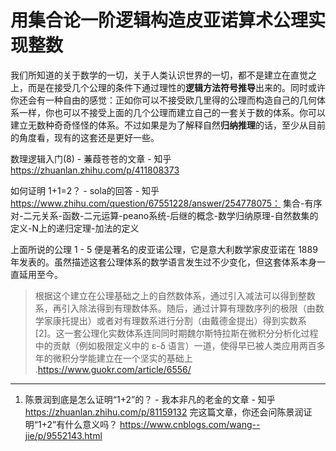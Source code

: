 






# 用集合论一阶逻辑构造皮亚诺算术公理实现整数

我们所知道的关于数学的一切，关于人类认识世界的一切，都不是建立在直觉之上，而是在接受几个公理的条件下通过理性的**逻辑方法符号推导**出来的。同时或许你还会有一种自由的感觉：正如你可以不接受欧几里得的公理而构造自己的几何体系一样，你也可以不接受上面的几个公理而建立自己的一套关于数的体系。你可以建立无数种奇奇怪怪的体系。不过如果是为了解释自然**归纳推理**的话，至少从目前的角度看，现有的这套还是更好一些。








数理逻辑入门(8) - 蒹葭苍苍的文章 - 知乎
https://zhuanlan.zhihu.com/p/411808373










如何证明 1+1=2？ - sola的回答 - 知乎
https://www.zhihu.com/question/67551228/answer/254778075：
集合-有序对-二元关系-函数-二元运算-peano系统-后继的概念-数学归纳原理-自然数集的定义-N上的递归定理-加法的定义



上面所说的公理 1 - 5 便是著名的皮亚诺公理，它是意大利数学家皮亚诺在 1889 年发表的。虽然描述这套公理体系的数学语言发生过不少变化，但这套体系本身一直延用至今。

> 根据这个建立在公理基础之上的自然数体系，通过引入减法可以得到整数系，再引入除法得到有理数体系。随后，通过计算有理数序列的极限（由数学家康托提出）或者对有理数系进行分割（由戴德金提出）得到实数系 [2]。这一套公理化实数体系连同同时期魏尔斯特拉斯在微积分分析化过程中的贡献（例如极限定义中的 ε-δ 语言）一道，使得早已被人类应用两百多年的微积分学能建立在一个坚实的基础上 .https://www.guokr.com/article/6556/













-----------------------


1. 陈景润到底是怎么证明“1+2”的？ - 我本非凡的老金的文章 - 知乎
https://zhuanlan.zhihu.com/p/81159132
完这篇文章，你还会问陈景润证明“1+2”有什么意义吗？
https://www.cnblogs.com/wang--jie/p/9552143.html









